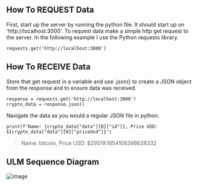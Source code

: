 ## How To REQUEST Data
First, start up the server by running the python file. It should start up on 'http://localhost:3000'.
To request data make a simple http get request to the server. In the following example I use the Python requests library.
```
requests.get('http://localhost:3000')
```
## How To RECEIVE Data
Store that get request in a variable and use .json() to create a JSON object from the response and to ensure data was received.
```
response = requests.get('http://localhost:3000')
crypto_data = response.json()
```
Navigate the data as you would a regular JSON file in python.
```
print(f'Name: {crypto_data["data"][0]["id"]}, Price USD: ${crypto_data["data"][0]["priceUsd"]}')
```
> Name: bitcoin, Price USD: $29519.1654108398628332

## ULM Sequence Diagram
![image](https://user-images.githubusercontent.com/89743706/236617331-d45f06b1-3d46-4a7f-98e5-feddb7333bfd.png)
